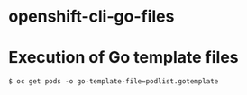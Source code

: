 # openshift-cli-go-files


# Execution of Go template files
```
$ oc get pods -o go-template-file=podlist.gotemplate
```

